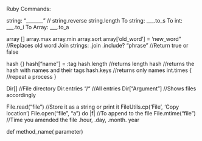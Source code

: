 Ruby Commands:

string: “_______” //
string.reverse
string.length
To string: ___.to_s
To int: ___.to_i
To Array: ___.to_a

array []
array.max
array.min
array.sort
array[’old_word’] = ‘new_word” //Replaces old word
Join strings: .join
.include? “phrase” //Return true or false

hash {}
hash[“name”] = :tag
hash.length //returns length
hash //returns the hash with names and their tags
hash.keys //returns only names
int.times { //repeat a process }

Dir[] //File directory
Dir.entries “/“ //All entries
Dir[“Argument”] //Shows files accordingly

File.read(“file”) //Store it as a string or print it
FileUtils.cp(‘File’, ‘Copy location’)
File.open(“file”, “a”) do |f| //To append to the file
File.mtime(“file”) //Time you amended the file
	.hour, .day, .month. year

def method_name( parameter)
